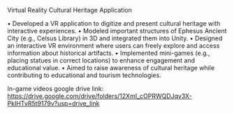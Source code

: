  Virtual Reality Cultural Heritage Application
 
• Developed a VR application to digitize and present cultural heritage 
with interactive experiences. 
• Modeled important structures of Ephesus Ancient City (e.g., Celsus 
Library) in 3D and integrated them into Unity. 
• Designed an interactive VR environment where users can freely 
explore and access information about historical artifacts. 
• Implemented mini-games (e.g., placing statues in correct locations) 
to enhance engagement and educational value. 
• Aimed to raise awareness of cultural heritage while contributing to 
educational and tourism technologies.

In-game videos google drive link: https://drive.google.com/drive/folders/12XmI_cOPRWQDJqv3X-PkIHTvR5t9179v?usp=drive_link
